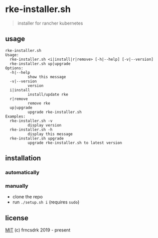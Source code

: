 # rke-installer.sh

> installer for rancher kubernetes

## usage

```
rke-installer.sh
Usage:
  rke-installer.sh <i|install|r|remove> [-h|--help] [-v|--version]
  rke-installer.sh up|upgrade
Options:
  -h|--help
          show this message
  -v|--version
          version
  i|install
          install/update rke
  r|remove
          remove rke
  up|upgrade
          upgrade rke-installer.sh
Examples:
  rke-installer.sh -v
          display version
  rke-installer.sh -h
          display this message
  rke-installer.sh upgrade
          upgrade rke-installer.sh to latest version
```

## installation

### automatically

### manually

- clone the repo
- run `./setup.sh i` (requires `sudo`)

## license

[MIT](https://git.sr.ht/~frncsdrk/rke-installer.sh/tree/master/LICENSE) (c) frncsdrk 2019 - present
